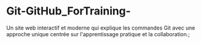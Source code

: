 # Git-GitHub_ForTraining-
Un site web interactif et moderne qui explique les commandes Git avec une approche unique centrée sur l'apprentissage pratique et la collaboration.;
